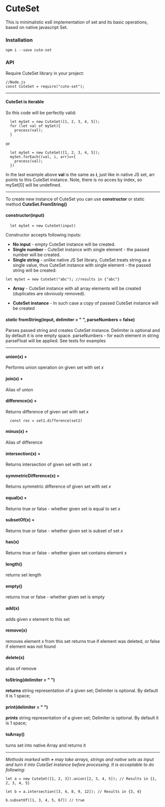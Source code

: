 # CuteSet
This is minimalistic es6 implementation of set and its basic operations, based on native javascript Set.

### Installation
```
npm i --save cute-set
```

### API

Require CuteSet library in your project:

```
//Node.js
const CuteSet = require("cute-set");

```
___

#### CuteSet is iterable
So this code will be perfectly valid:
```
  let mySet = new CuteSet([1, 2, 3, 4, 5]);
  for (let val of mySet){
    process(val);
  }
```
or

```
  let mySet = new CuteSet([1, 2, 3, 4, 5]);
  mySet.forEach((val, i, arr)=>{
    process(val);
  })
```

In the last example above **val** is the same as **i**, just like in native JS set, arr points to this CuteSet instance. Note, there is no acces by index, so mySet[0] will be undefined.

---


To create new instance of CuteSet you can use **constructor**  or static method **CuteSet.FromString()**
#### constructor(input)
```
  let mySet = new CuteSet(input)
```
Constructor accepts following inputs:
 - **No input** - empty CuteSet instance will be created.
 - **Single number** - CuteSet instance with single element - the passed number will be created.
 - **Single string** - unlike native JS Set library, CuteSet treats string as a single value, thus CuteSet instance with single element - the passed string will be created:
 ```
 let mySet = new CuteSet("abc"); //results in {"abc"}
 ```
 - **Array** - CuteSet instance with all array elements will be created (duplicates are obviously removed).

 - **CuteSet instance** - In such case a copy of passed CuteSet instance will be created

#### *static* fromString(input, delimiter = " ", parseNumbers = false)
Parses passed string and creates CuteSet instance.
Delimiter is optional and by default it is one empty space.
parseNumbers - for each element in string parseFloat will be applied.
See tests for examples

---




#### union(x) +
Performs union operation on given set with set *x*

#### join(x) +
Alias of union

#### difference(x) +
Returns difference of given set with set *x*
  ```
    const res = set1.difference(set2)
  ```
#### minus(x)  +
Alias of difference

#### intersection(x)  +
Returns intersection of given set with set *x*

#### symmetricDifference(x) +
Returns symmetric difference of given set with set *x*

#### equal(x)  +
Returns true or false - whether given set is equal to set *x*

#### subsetOf(x)  +
Returns true or false - whether given set is subset of set *x*

#### has(x)   
Returns true or false - whether given set contains element x

#### length()   
returns set length

#### empty()   
returns true or false - whether given set is empty

#### add(x)   
adds given x element to this set

#### remove(x)   
removes element x from this set
returns true if element was deleted, or false if element was not found

#### delete(x)   
alias of remove

#### toString(delimiter = " ")   
**returns** string representation of a given set;
Delimiter is optional. By default it is 1 space;


#### print(delimiter = " ")   
**prints** string representation of a given set;
Delimiter is optional. By default it is 1 space;

#### toArray()   
turns set into native Array and returns it

---

*Methods marked with **+** may take arrays, strings and native sets as input and turn it into CuteSet instance before processing. It is acceptable to do following:*

```
let a = new CuteSet([1, 2, 3]).union([2, 3, 4, 5]); // Results in {1, 2, 3, 4, 5}

let b = a.intersection([3, 4, 8, 9, 12]); // Results in {3, 4}

b.subsetOf([1, 3, 4, 5, 67]) // true

```
